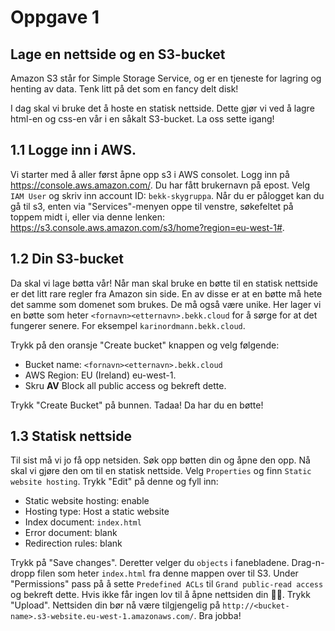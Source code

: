 # Oppgave 1

## Lage en nettside og en S3-bucket

Amazon S3 står for Simple Storage Service, og er en tjeneste for lagring og henting av data. Tenk litt på det som en fancy delt disk! 

I dag skal vi bruke det å hoste en statisk nettside. 
Dette gjør vi ved å lagre html-en og css-en vår i en såkalt S3-bucket. La oss sette igang!

## 1.1 Logge inn i AWS.
Vi starter med å aller først åpne opp s3 i AWS consolet. Logg inn på https://console.aws.amazon.com/. Du har fått brukernavn på epost.
Velg `IAM User` og skriv inn account ID: `bekk-skygruppa`. Når du er pålogget kan du gå til s3, enten via "Services"-menyen oppe til venstre, søkefeltet på toppem midt i, eller via denne lenken: https://s3.console.aws.amazon.com/s3/home?region=eu-west-1#.

## 1.2 Din S3-bucket
Da skal vi lage bøtta vår! Når man skal bruke en bøtte til en statisk nettside er det litt rare regler fra Amazon sin side. En av disse er at en bøtte må hete det samme som domenet som brukes. De må også være unike. 
Her lager vi en bøtte som heter `<fornavn><etternavn>.bekk.cloud` for å sørge for at det fungerer senere. For eksempel `karinordmann.bekk.cloud`. 

Trykk på den oransje "Create bucket" knappen og velg følgende:
- Bucket name: `<fornavn><etternavn>.bekk.cloud`
- AWS Region: EU (Ireland) eu-west-1.
- Skru **AV** Block all public access og bekreft dette.
 
Trykk "Create Bucket" på bunnen. Tadaa! Da har du en bøtte!

## 1.3 Statisk nettside

Til sist må vi jo få opp netsiden.
Søk opp bøtten din og åpne den opp. Nå skal vi gjøre den om til en statisk nettside. 
Velg `Properties` og finn `Static website hosting`. Trykk "Edit" på denne og fyll inn:
- Static website hosting: enable
- Hosting type: Host a static website
- Index document: `index.html`
- Error document: blank
- Redirection rules: blank

Trykk på "Save changes". Deretter velger du `objects` i fanebladene.
Drag-n-dropp filen som heter `index.html` fra denne mappen over til S3. Under "Permissions" pass på å sette `Predefined ACLs` til `Grand public-read access` og bekreft dette. Hvis ikke får ingen lov til å åpne nettsiden din 🤷‍♂️.
Trykk "Upload". Nettsiden din bør nå være tilgjengelig på `http://<bucket-name>.s3-website.eu-west-1.amazonaws.com/`. Bra jobba!
